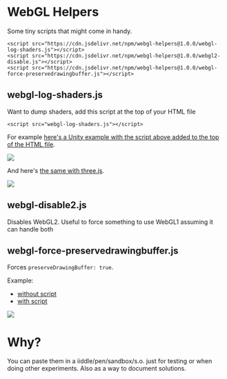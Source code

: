 # WebGL Helpers

Some tiny scripts that might come in handy.

```
<script src="https://cdn.jsdelivr.net/npm/webgl-helpers@1.0.0/webgl-log-shaders.js"></script>
<script src="https://cdn.jsdelivr.net/npm/webgl-helpers@1.0.0/webgl2-disable.js"></script>
<script src="https://cdn.jsdelivr.net/npm/webgl-helpers@1.0.0/webgl-force-preservedrawingbuffer.js"></script>
```


## webgl-log-shaders.js

Want to dump shaders, add this script at the top of your HTML file

```
<script src="webgl-log-shaders.js"></script>
```

For example [here's a Unity example with the script above added to the top of the HTML file](https://greggman.github.io/webgl-helpers/examples/unity/index-log-shaders.html).

<img src="https://greggman.github.io/webgl-helpers/images/unity-log-shaders.png" />

And here's [the same with three.js](https://greggman.github.io/webgl-helpers/examples/threejs/).

<img src="https://greggman.github.io/webgl-helpers/images/threejs-log-shaders.png" />

## webgl-disable2.js

Disables WebGL2. Useful to force something to use WebGL1 assuming it can handle both

## webgl-force-preservedrawingbuffer.js

Forces `preserveDrawingBuffer: true`.

Example:

* [without script](https://greggman.github.io/webgl-helpers/examples/2d-lines.html)
* [with script](https://greggman.github.io/webgl-helpers/examples/2d-lines-force-preservedrawingbuffer.html)

<img src="https://greggman.github.io/webgl-helpers/images/preservedrawingbuffer.png" />

# Why?

You can paste them in a iiddle/pen/sandbox/s.o. just for testing or when doing other experiments.
Also as a way to document solutions.

